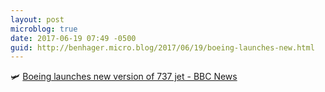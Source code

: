 ```yaml
---
layout: post
microblog: true
date: 2017-06-19 07:49 -0500
guid: http://benhager.micro.blog/2017/06/19/boeing-launches-new.html
---
```

🛩 [Boeing launches new version of 737 jet - BBC News](http://www.bbc.com/news/business-40325015)
